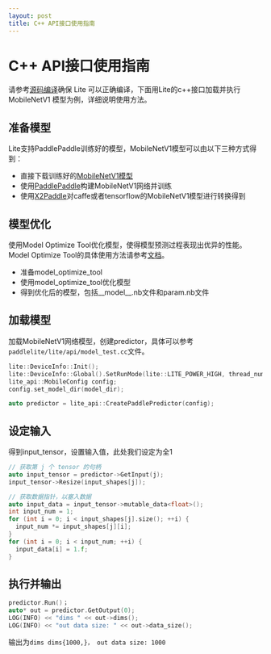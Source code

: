 ```yaml
---
layout: post
title: C++ API接口使用指南
---
```


# C++ API接口使用指南

请参考[源码编译](../source_compile)确保 Lite 可以正确编译，下面用Lite的c++接口加载并执行 MobileNetV1 模型为例，详细说明使用方法。

## 准备模型

Lite支持PaddlePaddle训练好的模型，MobileNetV1模型可以由以下三种方式得到：

- 直接下载训练好的[MobileNetV1模型](https://paddle-inference-dist.bj.bcebos.com/mobilenet_v1.tar.gz)
- 使用[PaddlePaddle](https://paddlepaddle.org.cn/)构建MobileNetV1网络并训练
- 使用[X2Paddle](../x2paddle)对caffe或者tensorflow的MobileNetV1模型进行转换得到

## 模型优化

使用Model Optimize Tool优化模型，使得模型预测过程表现出优异的性能。Model Optimize Tool的具体使用方法请参考[文档](../model_optimize_tool)。

- 准备model_optimize_tool
- 使用model_optimize_tool优化模型
- 得到优化后的模型，包括__model__.nb文件和param.nb文件

## 加载模型

加载MobileNetV1网络模型，创建predictor，具体可以参考```paddlelite/lite/api/model_test.cc```文件。
```c++
lite::DeviceInfo::Init();
lite::DeviceInfo::Global().SetRunMode(lite::LITE_POWER_HIGH, thread_num);
lite_api::MobileConfig config;
config.set_model_dir(model_dir);

auto predictor = lite_api::CreatePaddlePredictor(config);
```

## 设定输入

得到input_tensor，设置输入值，此处我们设定为全1

```cpp
// 获取第 j 个 tensor 的句柄
auto input_tensor = predictor->GetInput(j);
input_tensor->Resize(input_shapes[j]);

// 获取数据指针，以塞入数据
auto input_data = input_tensor->mutable_data<float>();
int input_num = 1;
for (int i = 0; i < input_shapes[j].size(); ++i) {
  input_num *= input_shapes[j][i];
}
for (int i = 0; i < input_num; ++i) {
  input_data[i] = 1.f;
}
```

## 执行并输出

```cpp
predictor.Run()；
auto* out = predictor.GetOutput(0);
LOG(INFO) << "dims " << out->dims();
LOG(INFO) << "out data size: " << out->data_size();
```

输出为```dims dims{1000,}， out data size: 1000```

